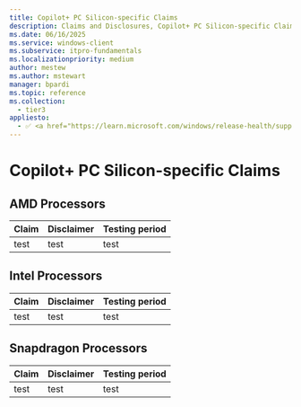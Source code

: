 ```yaml
---
title: Copilot+ PC Silicon-specific Claims
description: Claims and Disclosures, Copilot+ PC Silicon-specific Claims
ms.date: 06/16/2025
ms.service: windows-client
ms.subservice: itpro-fundamentals
ms.localizationpriority: medium
author: mestew
ms.author: mstewart
manager: bpardi
ms.topic: reference
ms.collection:
  - tier3
appliesto:
  - ✅ <a href="https://learn.microsoft.com/windows/release-health/supported-versions-windows-client" target="_blank">Windows 11</a>
--- 
```


# Copilot+ PC Silicon-specific Claims

## AMD Processors

| **Claim** | **Disclaimer** | **Testing period** | 
|---|---|---|
| test | test | test |

## Intel Processors

| **Claim** | **Disclaimer** | **Testing period** | 
|---|---|---|
| test | test | test |

## Snapdragon Processors

| **Claim** | **Disclaimer** | **Testing period** | 
|---|---|---|
| test | test | test |

